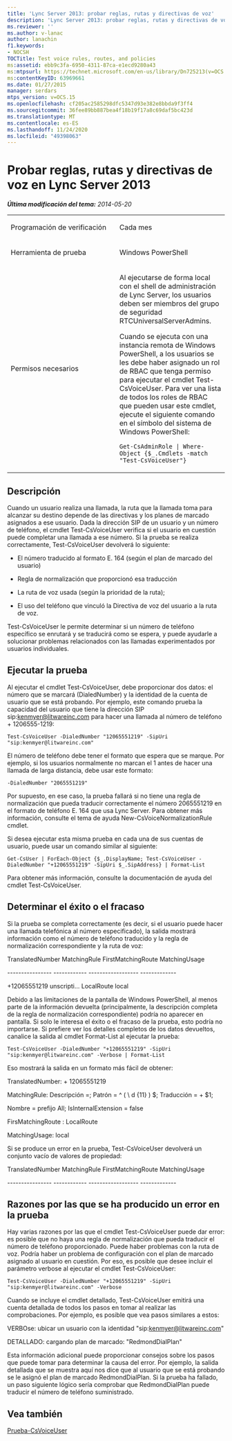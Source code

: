 ```yaml
---
title: 'Lync Server 2013: probar reglas, rutas y directivas de voz'
description: 'Lync Server 2013: probar reglas, rutas y directivas de voz.'
ms.reviewer: ''
ms.author: v-lanac
author: lanachin
f1.keywords:
- NOCSH
TOCTitle: Test voice rules, routes, and policies
ms:assetid: ebb9c3fa-6950-4311-87ca-e1ecd9280a43
ms:mtpsurl: https://technet.microsoft.com/en-us/library/Dn725213(v=OCS.15)
ms:contentKeyID: 63969661
ms.date: 01/27/2015
manager: serdars
mtps_version: v=OCS.15
ms.openlocfilehash: cf205ac2585298dfc5347d93e382e8bbda9f3ff4
ms.sourcegitcommit: 36fee89bb887bea4f18b19f17a8c69daf5bc423d
ms.translationtype: MT
ms.contentlocale: es-ES
ms.lasthandoff: 11/24/2020
ms.locfileid: "49398063"
---
```

# <a name="test-voice-rules-routes-and-policies-in-lync-server-2013"></a>Probar reglas, rutas y directivas de voz en Lync Server 2013

<div data-xmlns="http://www.w3.org/1999/xhtml">

<div class="topic" data-xmlns="http://www.w3.org/1999/xhtml" data-msxsl="urn:schemas-microsoft-com:xslt" data-cs="https://msdn.microsoft.com/">

<div data-asp="https://msdn2.microsoft.com/asp">



</div>

<div id="mainSection">

<div id="mainBody">

<span> </span>

_**Última modificación del tema:** 2014-05-20_


<table>
<colgroup>
<col style="width: 50%" />
<col style="width: 50%" />
</colgroup>
<tbody>
<tr class="odd">
<td><p>Programación de verificación</p></td>
<td><p>Cada mes</p></td>
</tr>
<tr class="even">
<td><p>Herramienta de prueba</p></td>
<td><p>Windows PowerShell</p></td>
</tr>
<tr class="odd">
<td><p>Permisos necesarios</p></td>
<td><p>Al ejecutarse de forma local con el shell de administración de Lync Server, los usuarios deben ser miembros del grupo de seguridad RTCUniversalServerAdmins.</p>
<p>Cuando se ejecuta con una instancia remota de Windows PowerShell, a los usuarios se les debe haber asignado un rol de RBAC que tenga permiso para ejecutar el cmdlet Test-CsVoiceUser. Para ver una lista de todos los roles de RBAC que pueden usar este cmdlet, ejecute el siguiente comando en el símbolo del sistema de Windows PowerShell:</p>
<p><code>Get-CsAdminRole | Where-Object {$_.Cmdlets -match &quot;Test-CsVoiceUser&quot;}</code></p></td>
</tr>
</tbody>
</table>


<div>

## <a name="description"></a>Descripción

Cuando un usuario realiza una llamada, la ruta que la llamada toma para alcanzar su destino depende de las directivas y los planes de marcado asignados a ese usuario. Dada la dirección SIP de un usuario y un número de teléfono, el cmdlet Test-CsVoiceUser verifica si el usuario en cuestión puede completar una llamada a ese número. Si la prueba se realiza correctamente, Test-CsVoiceUser devolverá lo siguiente:

  - El número traducido al formato E. 164 (según el plan de marcado del usuario)

  - Regla de normalización que proporcionó esa traducción

  - La ruta de voz usada (según la prioridad de la ruta);

  - El uso del teléfono que vinculó la Directiva de voz del usuario a la ruta de voz.

Test-CsVoiceUser le permite determinar si un número de teléfono específico se enrutará y se traducirá como se espera, y puede ayudarle a solucionar problemas relacionados con las llamadas experimentados por usuarios individuales.

</div>

<div>

## <a name="running-the-test"></a>Ejecutar la prueba

Al ejecutar el cmdlet Test-CsVoiceUser, debe proporcionar dos datos: el número que se marcará (DialedNumber) y la identidad de la cuenta de usuario que se está probando. Por ejemplo, este comando prueba la capacidad del usuario que tiene la dirección SIP sip:kenmyer@litwareinc.com para hacer una llamada al número de teléfono + 1206555-1219:

`Test-CsVoiceUser -DialedNumber "12065551219" -SipUri "sip:kenmyer@litwareinc.com"`

El número de teléfono debe tener el formato que espera que se marque. Por ejemplo, si los usuarios normalmente no marcan el 1 antes de hacer una llamada de larga distancia, debe usar este formato:

`-DialedNumber "2065551219"`

Por supuesto, en ese caso, la prueba fallará si no tiene una regla de normalización que pueda traducir correctamente el número 2065551219 en el formato de teléfono E. 164 que usa Lync Server. Para obtener más información, consulte el tema de ayuda New-CsVoiceNormalizationRule cmdlet.

Si desea ejecutar esta misma prueba en cada una de sus cuentas de usuario, puede usar un comando similar al siguiente:

`Get-CsUser | ForEach-Object {$_.DisplayName; Test-CsVoiceUser -DialedNumber "+12065551219" -SipUri $_.SipAddress} | Format-List`

Para obtener más información, consulte la documentación de ayuda del cmdlet Test-CsVoiceUser.

</div>

<div>

## <a name="determining-success-or-failure"></a>Determinar el éxito o el fracaso

Si la prueba se completa correctamente (es decir, si el usuario puede hacer una llamada telefónica al número especificado), la salida mostrará información como el número de teléfono traducido y la regla de normalización correspondiente y la ruta de voz:

TranslatedNumber MatchingRule FirstMatchingRoute MatchingUsage

\----------------    ------------    ------------------    -------------

\+12065551219 unscripti...    LocalRoute local

Debido a las limitaciones de la pantalla de Windows PowerShell, al menos parte de la información devuelta (principalmente, la descripción completa de la regla de normalización correspondiente) podría no aparecer en pantalla. Si solo le interesa el éxito o el fracaso de la prueba, esto podría no importarse. Si prefiere ver los detalles completos de los datos devueltos, canalice la salida al cmdlet Format-List al ejecutar la prueba:

`Test-CsVoiceUser -DialedNumber "+12065551219" -SipUri "sip:kenmyer@litwareinc.com" -Verbose | Format-List`

Eso mostrará la salida en un formato más fácil de obtener:

TranslatedNumber: + 12065551219

MatchingRule: Descripción =; Patrón = ^ ( \\ d {11} ) $; Traducción = + $1;

Nombre = prefijo All; IsInternalExtension = false

FirsMatchingRoute : LocalRoute

MatchingUsage: local

Si se produce un error en la prueba, Test-CsVoiceUser devolverá un conjunto vacío de valores de propiedad:

TranslatedNumber MatchingRule FirstMatchingRoute MatchingUsage

\---------------- ------------ ------------------ -------------

</div>

<div>

## <a name="reasons-why-the-test-might-have-failed"></a>Razones por las que se ha producido un error en la prueba

Hay varias razones por las que el cmdlet Test-CsVoiceUser puede dar error: es posible que no haya una regla de normalización que pueda traducir el número de teléfono proporcionado. Puede haber problemas con la ruta de voz. Podría haber un problema de configuración con el plan de marcado asignado al usuario en cuestión. Por eso, es posible que desee incluir el parámetro verbose al ejecutar el cmdlet Test-CsVoiceUser:

`Test-CsVoiceUser -DialedNumber "+12065551219" -SipUri "sip:kenmyer@litwareinc.com" -Verbose`

Cuando se incluye el cmdlet detallado, Test-CsVoiceUser emitirá una cuenta detallada de todos los pasos en tomar al realizar las comprobaciones. Por ejemplo, es posible que vea pasos similares a estos: 

VERBOse: ubicar un usuario con la identidad "sip:kenmyer@litwareinc.com"

DETALLADO: cargando plan de marcado: "RedmondDialPlan"

Esta información adicional puede proporcionar consejos sobre los pasos que puede tomar para determinar la causa del error. Por ejemplo, la salida detallada que se muestra aquí nos dice que al usuario que se está probando se le asignó el plan de marcado RedmondDialPlan. Si la prueba ha fallado, un paso siguiente lógico sería comprobar que RedmondDialPlan puede traducir el número de teléfono suministrado.

</div>

<div>

## <a name="see-also"></a>Vea también


[Prueba-CsVoiceUser](https://docs.microsoft.com/powershell/module/skype/Test-CsVoiceUser)  
  

</div>

</div>

<span> </span>

</div>

</div>

</div>

